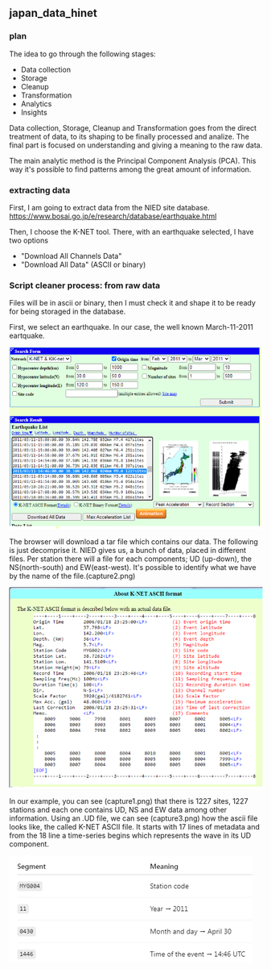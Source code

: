 ## japan_data_hinet

### plan
The idea to go through the following stages:

* Data collection
* Storage
* Cleanup
* Transformation
* Analytics
* Insights


Data collection, Storage, Cleanup and Transformation goes from the direct treatment of data, to its shaping to be finally processed and analize. The final part is focused on understanding and giving a meaning to the raw data.

The main analytic method is the Principal Component Analysis (PCA). This way it's possible to find patterns among the great amount of information.

### extracting data
First, I am going to extract data from the NIED site database. 
https://www.bosai.go.jp/e/research/database/earthquake.html

Then, I choose the K-NET tool. There, with an earthquake selected, I have two options
* "Download All Channels Data"
* "Download All Data" (ASCII or binary)

### Script cleaner process: from raw data
Files will be in ascii or binary, then I must check it and shape it to be ready for being storaged in the database.

First, we select an earthquake. In our case, the well known March-11-2011 eartquake. 

![March-11](capture1.png)

The browser will download a tar file which contains our data. The following is just decomprise it.
NIED gives us, a bunch of data, placed in different files. Per station there will a file for each components; UD (up-down), the NS(north-south) and EW(east-west). It's possible to identify what we have by the name of the file.(capture2.png)

![March-11](capture2.png)

In our example, you can see (capture1.png) that there is 1227 sites, 1227 stations and each one contains UD, NS and EW data among other information.
Using an .UD file, we can see (capture3.png) how the ascii file looks like, the called K-NET ASCII file. It starts with 17 lines of metadata and from the 18 line a time-series begins which represents the wave in its UD component.

![March-11](capture3.png)


